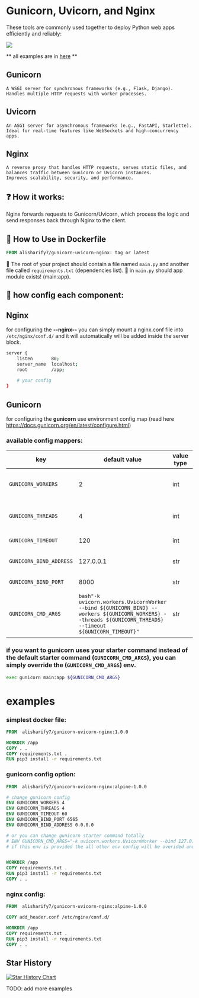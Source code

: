 # Gunicorn, Uvicorn, and Nginx

These tools are commonly used together to deploy Python web apps efficiently and reliably:

<img src="https://raw.githubusercontent.com/free-programmers/gunicorn-uvicorn-nginx/refs/heads/main/docs/flow.png">

 ** all examples are in <a href="https://github.com/free-programmers/gunicorn-uvicorn-nginx/tree/main/example">here</a> **

## Gunicorn
    A WSGI server for synchronous frameworks (e.g., Flask, Django).
    Handles multiple HTTP requests with worker processes.

## Uvicorn
    An ASGI server for asynchronous frameworks (e.g., FastAPI, Starlette).
    Ideal for real-time features like WebSockets and high-concurrency apps.

## Nginx
    A reverse proxy that handles HTTP requests, serves static files, and balances traffic between Gunicorn or Uvicorn instances.
    Improves scalability, security, and performance.

## ❓ How it works:
Nginx forwards requests to Gunicorn/Uvicorn, which process the logic and send responses back through Nginx to the client.


## 🚧 How to Use in Dockerfile
```dockerfile
FROM alisharify7/gunicorn-uvicorn-nginx: tag or latest
```

🛑 The root of your project should contain a file named `main.py` and another file called `requirements.txt` (dependencies list). 🛑 
in `main.py` should app module exists! (main:app).

## 🔨 how config each component:

## Nginx
for configuring the **--nginx--** you can simply mount a nginx.conf file into ```/etc/nginx/conf.d/``` and it will
automatically will be added inside the server block.

```bash
server {
    listen       80;
    server_name  localhost;
    root         /app;
    
    # your config 
}
```
## Gunicorn 
for configuring the **gunicorn** use environment config map (read here https://docs.gunicorn.org/en/latest/configure.html)
### available config mappers: 

| key                     | default value                                                                                                                                               | value type | description                                 |
|-------------------------|-------------------------------------------------------------------------------------------------------------------------------------------------------------|------------|---------------------------------------------|
| `GUNICORN_WORKERS`      | 2                                                                                                                                                           | int        | number of the gunicorn worker               |
| `GUNICORN_THREADS`      | 4                                                                                                                                                           | int        | number of the gunicorn threads              |
| `GUNICORN_TIMEOUT`      | 120                                                                                                                                                         | int        | gunicorn timeout                            | 
| `GUNICORN_BIND_ADDRESS` | 127.0.0.1                                                                                                                                                   | str        | gunicorn bind address                       | 
| `GUNICORN_BIND_PORT`    | 8000                                                                                                                                                        | str        | gunicorn bind port                          | 
| `GUNICORN_CMD_ARGS`     | ```bash"-k uvicorn.workers.UvicornWorker --bind ${GUNICORN_BIND} --workers ${GUNICORN_WORKERS} --threads ${GUNICORN_THREADS} --timeout ${GUNICORN_TIMEOUT}"``` | str        | arg command that gunicorn takes for running | 

### if you want to gunicorn uses your starter command instead of the default starter command (``GUNICORN_CMD_ARGS``), you can simply override the (``GUNICORN_CMD_ARGS``) env. 
```bash
exec gunicorn main:app ${GUNICORN_CMD_ARGS} 
```

# examples

### simplest docker file:
```dockerfile
FROM  alisharify7/gunicorn-uvicorn-nginx:1.0.0

WORKDIR /app
COPY . .
COPY requirements.txt .
RUN pip3 install -r requirements.txt
```

### gunicorn config option:
```dockerfile
FROM  alisharify7/gunicorn-uvicorn-nginx:alpine-1.0.0

# change gunicorn config
ENV GUNICORN_WORKERS 4
ENV GUNICORN_THREADS 4
ENV GUNICORN_TIMEOUT 60
ENV GUNICORN_BIND_PORT 6565
ENV GUNICORN_BIND_ADDRESS 0.0.0.0

# or you can change gunicorn starter command totally
# ENV GUNICORN_CMD_ARGS="-k uvicorn.workers.UvicornWorker --bind 127.0.0.1 --workers 2 --threads 2 --timeout 55 --log-level=info"
# if this env is provided the all other env config will be overided and ignored


WORKDIR /app
COPY requirements.txt .
RUN pip3 install -r requirements.txt
COPY . .
```
### nginx config:
```dockerfile
FROM  alisharify7/gunicorn-uvicorn-nginx:alpine-1.0.0

COPY add_header.conf /etc/nginx/conf.d/

WORKDIR /app
COPY requirements.txt .
RUN pip3 install -r requirements.txt
COPY . .
```



## Star History

[![Star History Chart](https://api.star-history.com/svg?repos=alisharify7/gunicorn-uvicorn-nginx&type=Date)](https://star-history.com/#alisharify7/gunicorn-uvicorn-nginx&Date)




TODO: add more examples